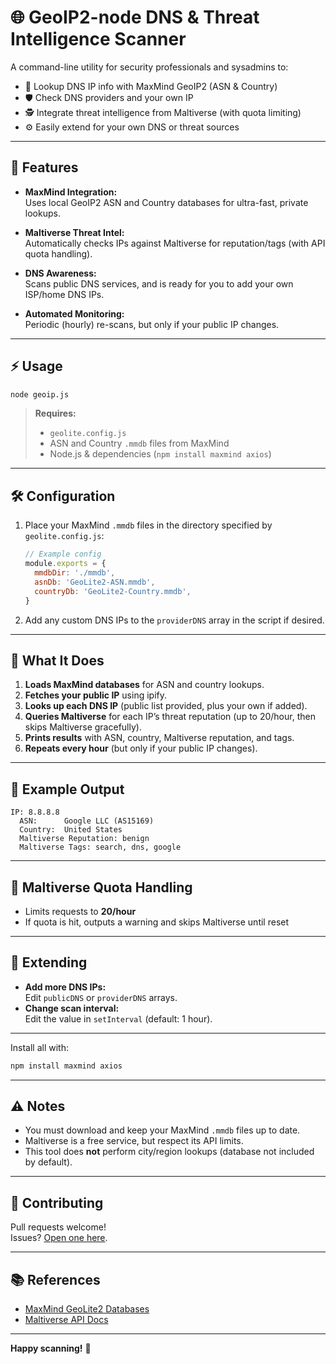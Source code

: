 # 🌐 GeoIP2-node DNS & Threat Intelligence Scanner

A command-line utility for security professionals and sysadmins to:
- 🔎 Lookup DNS IP info with MaxMind GeoIP2 (ASN & Country)
- 🛡️ Check DNS providers and your own IP
- 🕵️ Integrate threat intelligence from Maltiverse (with quota limiting)
- ⚙️ Easily extend for your own DNS or threat sources

---

## 🚀 Features

- **MaxMind Integration:**  
  Uses local GeoIP2 ASN and Country databases for ultra-fast, private lookups.

- **Maltiverse Threat Intel:**  
  Automatically checks IPs against Maltiverse for reputation/tags (with API quota handling).

- **DNS Awareness:**  
  Scans public DNS services, and is ready for you to add your own ISP/home DNS IPs.

- **Automated Monitoring:**  
  Periodic (hourly) re-scans, but only if your public IP changes.

---

## ⚡ Usage

```bash
node geoip.js
```

> **Requires:**  
> - `geolite.config.js`
> - ASN and Country `.mmdb` files from MaxMind  
> - Node.js & dependencies (`npm install maxmind axios`)

---

## 🛠️ Configuration

1. Place your MaxMind `.mmdb` files in the directory specified by `geolite.config.js`:

   ```js
   // Example config
   module.exports = {
     mmdbDir: './mmdb',
     asnDb: 'GeoLite2-ASN.mmdb',
     countryDb: 'GeoLite2-Country.mmdb',
   }
   ```

2. Add any custom DNS IPs to the `providerDNS` array in the script if desired.

---

## 🎯 What It Does

1. **Loads MaxMind databases** for ASN and country lookups.
2. **Fetches your public IP** using ipify.
3. **Looks up each DNS IP** (public list provided, plus your own if added).
4. **Queries Maltiverse** for each IP’s threat reputation (up to 20/hour, then skips Maltiverse gracefully).
5. **Prints results** with ASN, country, Maltiverse reputation, and tags.
6. **Repeats every hour** (but only if your public IP changes).

---

## 📝 Example Output

```
IP: 8.8.8.8
  ASN:      Google LLC (AS15169)
  Country:  United States
  Maltiverse Reputation: benign
  Maltiverse Tags: search, dns, google
```

---

## 🔄 Maltiverse Quota Handling

- Limits requests to **20/hour**
- If quota is hit, outputs a warning and skips Maltiverse until reset

---

## 🧩 Extending

- **Add more DNS IPs:**  
  Edit `publicDNS` or `providerDNS` arrays.
- **Change scan interval:**  
  Edit the value in `setInterval` (default: 1 hour).

---

Install all with:

```bash
npm install maxmind axios
```

---

## ⚠️ Notes

- You must download and keep your MaxMind `.mmdb` files up to date.
- Maltiverse is a free service, but respect its API limits.
- This tool does **not** perform city/region lookups (database not included by default).

---

## 🤝 Contributing

Pull requests welcome!  
Issues? [Open one here](https://github.com/universalbit-dev/GeoIP2-node/issues).

---

## 📚 References

- [MaxMind GeoLite2 Databases](https://dev.maxmind.com/geoip/geolite2-free-geolocation-data)
- [Maltiverse API Docs](https://maltiverse.com/api-doc)

---

**Happy scanning!** 🚦
